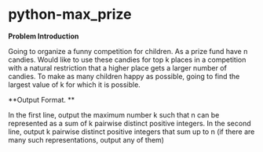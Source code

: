 # python-max_prize

**Problem Introduction**

Going to organize a funny competition for children. As a prize fund have n
candies. Would like to use these candies for top k places in a competition
with a natural restriction that a higher place gets a larger number of candies.
To make as many children happy as possible, going to find the largest
value of k for which it is possible.

**Output Format. **

In the first line, output the maximum number k such that n can be represented as a sum
of k pairwise distinct positive integers. In the second line, output k pairwise distinct positive integers
that sum up to n (if there are many such representations, output any of them)
